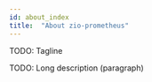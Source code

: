```yaml
---
id: about_index
title:  "About zio-prometheus"
---
```


TODO: Tagline

TODO: Long description (paragraph)
